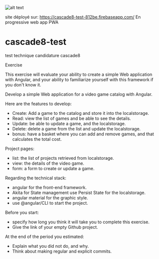 ![alt text](https://user-images.githubusercontent.com/48042853/60403061-8c23c700-9b98-11e9-9b56-6c17b849b148.png)

site déployé sur: https://cascade8-test-812be.firebaseapp.com/
En progressive web app PWA

# cascade8-test
test technique candidature cascade8

Exercise

This exercise will evaluate your ability to create a simple Web application with
Angular, and your ability to familiarize yourself with this framework if you don't
know it.

Develop a simple Web application for a video game catalog with Angular.

Here are the features to develop:
- Create: Add a game to the catalog and store it into the localstorage.
- Read: view the list of games and be able to see the details.
- Update: be able to update a game, and the localstorage.
- Delete: delete a game from the list and update the localstorage.
- bonus: have a basket where you can add and remove games, and that
  calculates the total cost.

Project pages:
- list: the list of projects retrieved from localstorage.
- view: the details of the video game.
- form: a form to create or update a game.

Regarding the technical stack:
- angular for the front-end framework.
- Akita for State management use Persist State for the localstorage.
- angular material for the graphic style.
- use @angular/CLI to start the project.

Before you start:
- specify how long you think it will take you to complete this exercise.
- Give the link of your empty Github project.

At the end of the period you estimated:
- Explain what you did not do, and why.
- Think about making regular and explicit commits.
